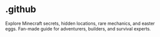# .github
Explore Minecraft secrets, hidden locations, rare mechanics, and easter eggs. Fan-made guide for adventurers, builders, and survival experts.
